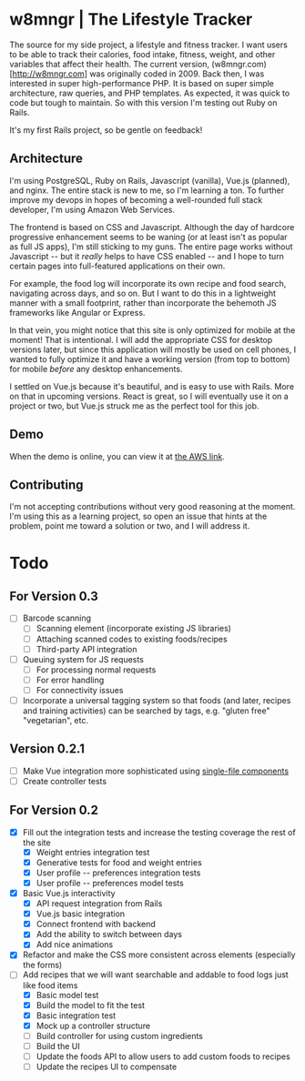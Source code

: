# w8mngr | The Lifestyle Tracker

The source for my side project, a lifestyle and fitness tracker. I want users to be able to track their calories, food intake, fitness, weight, and other variables that affect their health. The current version, (w8mngr.com)[http://w8mngr.com] was originally coded in 2009. Back then, I was interested in super high-performance PHP. It is based on super simple architecture, raw queries, and PHP templates. As expected, it was quick to code but tough to maintain. So with this version I'm testing out Ruby on Rails.

It's my first Rails project, so be gentle on feedback!

## Architecture

I'm using PostgreSQL, Ruby on Rails, Javascript (vanilla), Vue.js (planned), and nginx. The entire stack is new to me, so I'm learning a ton. To further improve my devops in hopes of becoming a well-rounded full stack developer, I'm using Amazon Web Services.

The frontend is based on CSS and Javascript. Although the day of hardcore progressive enhancement seems to be waning (or at least isn't as popular as full JS apps), I'm still sticking to my guns. The entire page works without Javascript -- but it *really* helps to have CSS enabled -- and I hope to turn certain pages into full-featured applications on their own.

For example, the food log will incorporate its own recipe and food search, navigating across days, and so on. But I want to do this in a lightweight manner with a small footprint, rather than incorporate the behemoth JS frameworks like Angular or Express.

In that vein, you might notice that this site is only optimized for mobile at the moment! That is intentional. I will add the appropriate CSS for desktop versions later, but since this application will mostly be used on cell phones, I wanted to fully optimize it and have a working version (from top to bottom) for mobile *before* any desktop enhancements.

I settled on Vue.js because it's beautiful, and is easy to use with Rails. More on that in upcoming versions. React is great, so I will eventually use it on a project or two, but Vue.js struck me as the perfect tool for this job.

## Demo

When the demo is online, you can view it at [the AWS link](http://w8mngr.nq8c4qzfar.us-east-1.elasticbeanstalk.com/).

## Contributing

I'm not accepting contributions without very good reasoning at the moment. I'm using this as a learning project, so open an issue that hints at the problem, point me toward a solution or two, and I will address it.

# Todo

## For Version 0.3

- [ ] Barcode scanning
  - [ ] Scanning element (incorporate existing JS libraries)
  - [ ] Attaching scanned codes to existing foods/recipes
  - [ ] Third-party API integration
- [ ] Queuing system for JS requests
  - [ ] For processing normal requests
  - [ ] For error handling
  - [ ] For connectivity issues
- [ ] Incorporate a universal tagging system so that foods (and later, recipes and training activities) can be searched by tags, e.g. "gluten free" "vegetarian", etc.

## Version 0.2.1
- [ ] Make Vue integration more sophisticated using [single-file components](http://vuejs.org/guide/application.html#Single_File_Components)
- [ ] Create controller tests

## For Version 0.2

- [x] Fill out the integration tests and increase the testing coverage the rest of the site
  - [x] Weight entries integration test
  - [x] Generative tests for food and weight entries
  - [x] User profile -- preferences integration tests
  - [x] User profile -- preferences model tests
- [x] Basic Vue.js interactivity
  - [x] API request integration from Rails
  - [x] Vue.js basic integration
  - [x] Connect frontend with backend
  - [x] Add the ability to switch between days
  - [x] Add nice animations
- [x] Refactor and make the CSS more consistent across elements (especially the forms)
- [ ] Add recipes that we will want searchable and addable to food logs just like food items
  - [x] Basic model test
  - [x] Build the model to fit the test
  - [x] Basic integration test
  - [x] Mock up a controller structure
  - [ ] Build controller for using custom ingredients
  - [ ] Build the UI
  - [ ] Update the foods API to allow users to add custom foods to recipes
  - [ ] Update the recipes UI to compensate
